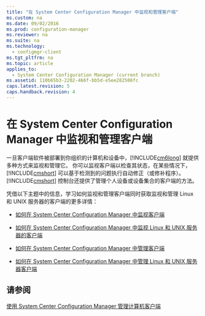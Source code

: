 ```yaml
---
title: "在 System Center Configuration Manager 中监视和管理客户端"
ms.custom: na
ms.date: 09/02/2016
ms.prod: configuration-manager
ms.reviewer: na
ms.suite: na
ms.technology: 
  - configmgr-client
ms.tgt_pltfrm: na
ms.topic: article
applies_to: 
  - System Center Configuration Manager (current branch)
ms.assetid: 110b65b3-2202-466f-bb5d-e5ee282506fc
caps.latest.revision: 5
caps.handback.revision: 4
---
```

# 在 System Center Configuration Manager 中监视和管理客户端
一旦客户端软件被部署到你组织的计算机和设备中，[!INCLUDE[cm6long](../LocTest/includes/cm6long_md.md)] 就提供多种方式来监视和管理它。  你可以监视客户端以检查其状态，在某些情况下，[!INCLUDE[cmshort](../LocTest/includes/cmshort_md.md)] 可以基于检测到的问题执行自动修正（或修补程序）。[!INCLUDE[cmshort](../LocTest/includes/cmshort_md.md)] 控制台还提供了管理个人设备或设备集合的客户端的方法。  
  
 凭借以下主题中的信息，学习如何监视和管理客户端同时获取监视和管理 Linux 和 UNIX 服务器的客户端的更多详情：  
  
-   [如何在 System Center Configuration Manager 中监视客户端](../LocTest/How-to-monitor-clients-in-System-Center-Configuration-Manager.md)  
  
-   [如何在 System Center Configuration Manager 中监视 Linux 和 UNIX 服务器的客户端](../LocTest/How-to-monitor-clients-for-Linux-and-UNIX-servers-in-System-Center-Configuration-Manager.md)  
  
-   [如何在 System Center Configuration Manager 中管理客户端](../LocTest/How-to-manage-clients-in-System-Center-Configuration-Manager.md)  
  
-   [如何在 System Center Configuration Manager 中管理 Linux 和 UNIX 服务器客户端](../LocTest/How-to-manage-clients-for-Linux-and-UNIX-servers-in-System-Center-Configuration-Manager.md)  
  
## 请参阅  
 [使用 System Center Configuration Manager 管理计算机客户端](../LocTest/Manage-computer-clients-with-System-Center-Configuration-Manager.md)